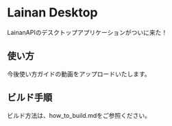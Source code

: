 # Lainan Desktop
LainanAPIのデスクトップアプリケーションがついに来た！

## 使い方
今後使い方ガイドの動画をアップロードいたします。

## ビルド手順
ビルド方法は、how_to_build.mdをご参照ください。
